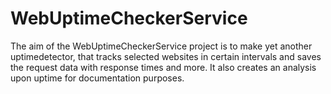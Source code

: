 # WebUptimeCheckerService
The aim of the WebUptimeCheckerService project is to make yet another uptimedetector, that tracks selected websites in certain intervals and saves the request data with response times and more. It also creates an analysis upon uptime for documentation purposes.
